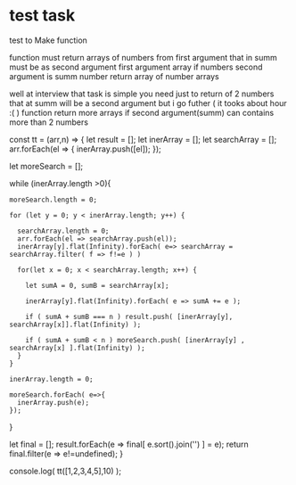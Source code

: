 # test task
test to Make function 

function must return arrays of numbers from first argument that in summ must be as second argument
  first argument array if numbers
  second argument is summ number
  return array of number arrays

well at interview that task is simple you need just to return of 2 numbers that at summ will be a second argument
but i go futher ( it tooks about hour :( )
function return more arrays if second argument(summ) can contains more than 2 numbers

const tt = (arr,n) => {
  let result = [];
  let inerArray = [];
  let searchArray = [];
  arr.forEach(el => {
    inerArray.push([el]);
    });
  
  let moreSearch = [];


  while (inerArray.length >0){
    
    moreSearch.length = 0;
    
    for (let y = 0; y < inerArray.length; y++) {
      
      searchArray.length = 0;
      arr.forEach(el => searchArray.push(el));
      inerArray[y].flat(Infinity).forEach( e=> searchArray = searchArray.filter( f => f!=e ) )

      for(let x = 0; x < searchArray.length; x++) {
      
        let sumA = 0, sumB = searchArray[x];

        inerArray[y].flat(Infinity).forEach( e => sumA += e );

        if ( sumA + sumB === n ) result.push( [inerArray[y], searchArray[x]].flat(Infinity) );
        
        if ( sumA + sumB < n ) moreSearch.push( [inerArray[y] , searchArray[x] ].flat(Infinity) );
      }
    }
    
    inerArray.length = 0;
    
    moreSearch.forEach( e=>{
      inerArray.push(e);
    });
            

  }
  
  let final = [];
  result.forEach(e => final[ e.sort().join('') ] = e);
  return final.filter(e => e!=undefined);
}

console.log( tt([1,2,3,4,5],10) );


